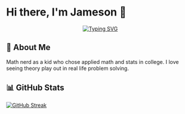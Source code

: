 # Hi there, I'm Jameson 👋

<div align="center">
  
[![Typing SVG](https://readme-typing-svg.herokuapp.com?font=Fira+Code&pause=1000&color=36BCF7&center=true&vCenter=true&width=435&lines=Data+Scientist;Coder+who+pivots+often;Lifelong+math+nerd)](https://git.io/typing-svg)

</div>

## 🚀 About Me

Math nerd as a kid who chose applied math and stats in college. I love seeing theory play out in real life problem solving.

## 📊 GitHub Stats

[![GitHub Streak](https://github-readme-streak-stats.herokuapp.com?user=GlobalMin&theme=material)](https://git.io/streak-stats)


